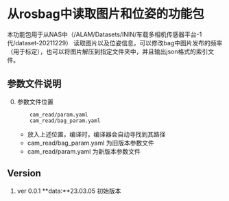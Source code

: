 # 从rosbag中读取图片和位姿的功能包

本功能包用于从NAS中（/ALAM/Datasets/ININ/车载多相机传感器平台-1代/dataset-20211229）
读取图片以及位姿信息，可以修改bag中图片发布的频率（用于标定），也可以将图片解压到指定文件夹中，并且输出json格式的索引文件。


## 参数文件说明
0. 参数文件位置
    ```
        cam_read/param.yaml
        cam_read/bag_param.yaml
    ``` 
    - 放入上述位置，编译时，编译器会自动寻找到其路径
    - cam_read/bag_param.yaml 为旧版本参数文件
    - cam_read/param.yaml 为新版本参数文件


## Version
1. ver 0.0.1  **data:**23.03.05 初始版本